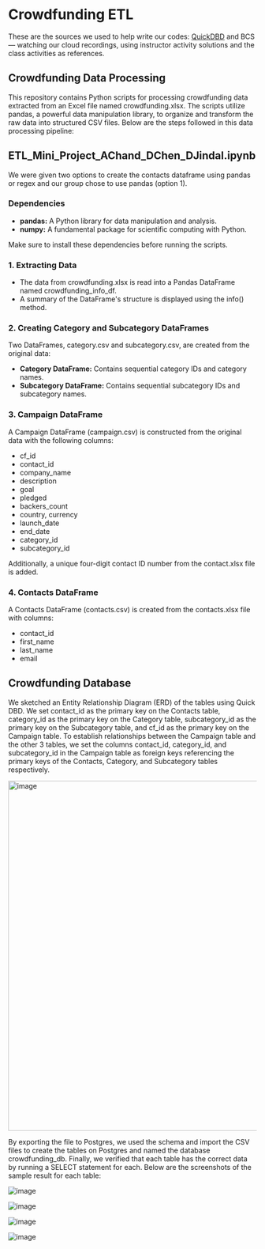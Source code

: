# Crowdfunding ETL
These are the sources we used to help write our codes: [QuickDBD](http://www.quickdatabasediagrams.com/) and BCS — watching our cloud recordings, using instructor activity solutions and the class activities as references.

## Crowdfunding Data Processing
This repository contains Python scripts for processing crowdfunding data extracted from an Excel file named crowdfunding.xlsx. The scripts utilize pandas, a powerful data manipulation library, to organize and transform the raw data into structured CSV files. Below are the steps followed in this data processing pipeline:

## ETL_Mini_Project_AChand_DChen_DJindal.ipynb
We were given two options to create the contacts dataframe using pandas or regex and our group chose to use pandas (option 1).

### Dependencies
* **pandas:** A Python library for data manipulation and analysis.
* **numpy:** A fundamental package for scientific computing with Python.

Make sure to install these dependencies before running the scripts.

### 1. Extracting Data
* The data from crowdfunding.xlsx is read into a Pandas DataFrame named crowdfunding_info_df.
* A summary of the DataFrame's structure is displayed using the info() method.
### 2. Creating Category and Subcategory DataFrames
Two DataFrames, category.csv and subcategory.csv, are created from the original data:
- **Category DataFrame:** Contains sequential category IDs and category names.
- **Subcategory DataFrame:** Contains sequential subcategory IDs and subcategory names.
### 3. Campaign DataFrame
A Campaign DataFrame (campaign.csv) is constructed from the original data with the following columns:
- cf_id
- contact_id
- company_name
- description
- goal
- pledged
- backers_count
- country, currency
- launch_date
- end_date
- category_id
- subcategory_id

Additionally, a unique four-digit contact ID number from the contact.xlsx file is added.
### 4. Contacts DataFrame
A Contacts DataFrame (contacts.csv) is created from the contacts.xlsx file with columns:
- contact_id
- first_name
- last_name
- email


## Crowdfunding Database

We sketched an Entity Relationship Diagram (ERD) of the tables using Quick DBD.
We set contact_id as the primary key on the Contacts table, category_id as the primary key on the Category table, subcategory_id as the primary key on the Subcategory table, and cf_id as the primary key on the Campaign table. 
To establish relationships between the Campaign table and the other 3 tables, we set the columns contact_id, category_id, and subcategory_id in the Campaign table as foreign keys referencing the primary keys of the Contacts, Category, and Subcategory tables respectively.

<img width="708" alt="image" src="https://github.com/dali1932/Crowdfunding_ETL/assets/149288692/ff32a285-eb19-43ab-be18-bf6eef4b865c">

By exporting the file to Postgres, we used the schema and import the CSV files to create the tables on Postgres and named the database crowdfunding_db. Finally, we verified that each table has the correct data by running a SELECT statement for each. Below are the screenshots of the sample result for each table:

![image](https://github.com/dali1932/Crowdfunding_ETL/assets/151655013/8aec3891-3090-4802-935f-fd6be360c412)

![image](https://github.com/dali1932/Crowdfunding_ETL/assets/151655013/9912a70c-796e-4c0d-b968-e2f79fabc137)

![image](https://github.com/dali1932/Crowdfunding_ETL/assets/151655013/c6ffcb62-5b5f-4578-912c-5efb7a8a2739)

![image](https://github.com/dali1932/Crowdfunding_ETL/assets/151655013/b8d88be1-7899-460b-9329-7aa39b86de7b)







